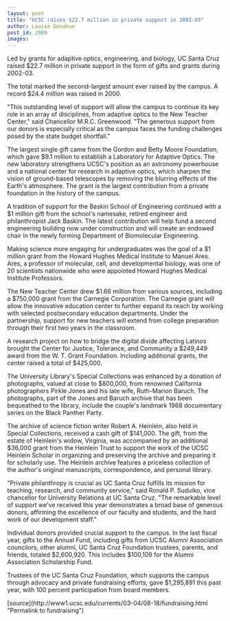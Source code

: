 ```yaml
---
layout: post
title: "UCSC raises $22.7 million in private support in 2002-03"
author: Louise Donahue
post_id: 2989
images:
---
```


<p>
  Led by grants for adaptive optics, engineering, and biology, UC Santa Cruz raised $22.7 million in private support in the form of gifts and grants during 2002-03.
</p>
<p>
  The total marked the second-largest amount ever raised by the campus. A record $24.4 million was raised in 2000.<br>
</p>
<p>
  "This outstanding level of support will allow the campus to continue its key role in an array of disciplines, from adaptive optics to the New Teacher Center," said Chancellor M.R.C. Greenwood. "The generous support from our donors is especially critical as the campus faces the funding challenges posed by the state budget shortfall."<br>
</p>
<p>
  The largest single gift came from the Gordon and Betty Moore Foundation, which gave $9.1 million to establish a Laboratory for Adaptive Optics. The new laboratory strengthens UCSC's position as an astronomy powerhouse and a national center for research in adaptive optics, which sharpen the vision of ground-based telescopes by removing the blurring effects of the Earth's atmosphere. The grant is the largest contribution from a private foundation in the history of the campus.<br>
</p>
<p>
  A tradition of support for the Baskin School of Engineering continued with a $1 million gift from the school's namesake, retired engineer and philanthropist Jack Baskin. The latest contribution will help fund a second engineering building now under construction and will create an endowed chair in the newly forming Department of Biomolecular Engineering.<br>
</p>
<p>
  Making science more engaging for undergraduates was the goal of a $1 million grant from the Howard Hughes Medical Institute to Manuel Ares. Ares, a professor of molecular, cell, and developmental biology, was one of 20 scientists nationwide who were appointed Howard Hughes Medical Institute Professors.<br>
</p>
<p>
  The New Teacher Center drew $1.66 million from various sources, including a $750,000 grant from the Carnegie Corporation. The Carnegie grant will allow the innovative education center to further expand its reach by working with selected postsecondary education departments. Under the partnership, support for new teachers will extend from college preparation through their first two years in the classroom.<br>
</p>
<p>
  A research project on how to bridge the digital divide affecting Latinos brought the Center for Justice, Tolerance, and Community a $249,449 award from the W. T. Grant Foundation. Including additional grants, the center raised a total of $425,000.<br>
</p>
<p>
  The University Library's Special Collections was enhanced by a donation of photographs, valued at close to $800,000, from renowned California photographers Pirkle Jones and his late wife, Ruth-Marion Baruch. The photographs, part of the Jones and Baruch archive that has been bequeathed to the library, include the couple's landmark 1968 documentary series on the Black Panther Party.<br>
</p>
<p>
  The archive of science fiction writer Robert A. Heinlein, also held in<br>
  Special Collections, received a cash gift of $141,000. The gift, from the<br>
  estate of Heinlein's widow, Virginia, was accompanied by an additional<br>
  $36,000 grant from the Heinlein Trust to support the work of the UCSC<br>
  Heinlein Scholar in organizing and preserving the archive and preparing it<br>
  for scholarly use. The Heinlein archive features a priceless collection of<br>
  the author's original manuscripts, correspondence, and personal library.<br>
</p>
<p>
  "Private philanthropy is crucial as UC Santa Cruz fulfills its mission for<br>
  teaching, research, and community service," said Ronald P. Suduiko, vice<br>
  chancellor for University Relations at UC Santa Cruz. "The remarkable level of support we've received this year demonstrates a broad base of generous donors, affirming the excellence of our faculty and students, and the hard work of our development staff."<br>
</p>
<p>
  Individual donors provided crucial support to the campus. In the last fiscal year, gifts to the Annual Fund, including gifts from UCSC Alumni Association councilors, other alumni, UC Santa Cruz Foundation trustees, parents, and friends, totaled $2,600,920. This includes $100,109 for the Alumni Association Scholarship Fund.<br>
</p>
<p>
  Trustees of the UC Santa Cruz Foundation, which supports the campus through advocacy and private fundraising efforts, gave $1,295,891 this past year, with 100 percent participation from board members.<br>
</p>
[source](http://www1.ucsc.edu/currents/03-04/08-18/fundraising.html "Permalink to fundraising")
